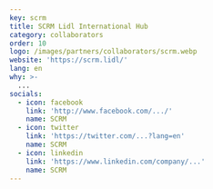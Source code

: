 ```yaml
---
key: scrm
title: SCRM Lidl International Hub
category: collaborators
order: 10
logo: /images/partners/collaborators/scrm.webp
website: 'https://scrm.lidl/'
lang: en
why: >-
  ...
socials:
  - icon: facebook
    link: 'http://www.facebook.com/.../'
    name: SCRM
  - icon: twitter
    link: 'https://twitter.com/...?lang=en'
    name: SCRM
  - icon: linkedin
    link: 'https://www.linkedin.com/company/...'
    name: SCRM
---
```


